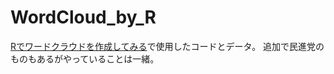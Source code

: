 # WordCloud_by_R
[Rでワードクラウドを作成してみる](http://qiita.com/SoNa/items/dfd435c4ebee29e100f7)で使用したコードとデータ。
追加で民進党のものもあるがやっていることは一緒。
